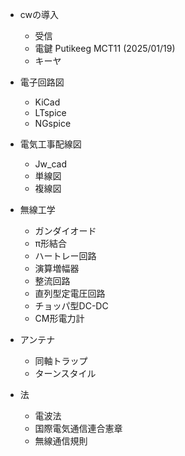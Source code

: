 - cwの導入
  - 受信
  - 電鍵 Putikeeg MCT11 (2025/01/19)
  - キーヤ
   
- 電子回路図
  - KiCad
  - LTspice
  - NGspice

- 電気工事配線図
  - Jw_cad
  - 単線図
  - 複線図

- 無線工学
  - ガンダイオード
  - π形結合
  - ハートレー回路
  - 演算増幅器
  - 整流回路
  - 直列型定電圧回路
  - チョッパ型DC-DC
  - CM形電力計

- アンテナ
  - 同軸トラップ
  - ターンスタイル

- 法
  - 電波法
  - 国際電気通信連合憲章
  - 無線通信規則
 

